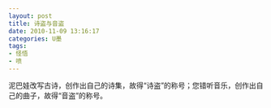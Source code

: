 ```yaml
---
layout: post
title: 诗盗与音盗
date: 2010-11-09 13:16:17
categories: U墨
tags:
- 怪悟
- 喷
---
```

泥巴娃改写古诗，创作出自己的诗集，故得“诗盗”的称号；您错听音乐，创作出自己的曲子，故得“音盗”的称号。

